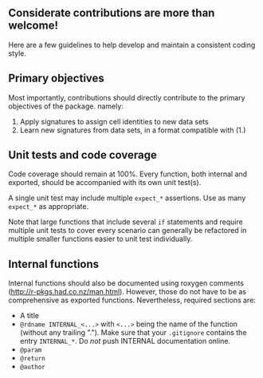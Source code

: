 
## Considerate contributions are more than welcome!

Here are a few guidelines to help develop and maintain a consistent coding style.

## Primary objectives

Most importantly, contributions should directly contribute to the primary objectives of the package. namely:

1. Apply signatures to assign cell identities to new data sets
2. Learn new signatures from data sets, in a format compatible with (1.)

## Unit tests and code coverage

Code coverage should remain at 100%.
Every function, both internal and exported, should be accompanied with its own unit test(s).

A single unit test may include multiple `expect_*` assertions. Use as many `expect_*` as appropriate.

Note that large functions that include several `if` statements and require multiple unit tests to cover every scenario can generally be refactored in multiple smaller functions easier to unit test individually.



## Internal functions

Internal functions should also be documented using roxygen comments (http://r-pkgs.had.co.nz/man.html).
However, those do not have to be as comprehensive as exported functions.
Nevertheless, required sections are:

- A title
- `@rdname INTERNAL_<...>` with `<...>` being the name of the function (without any trailing ".").
    Make sure that your `.gitignore` contains the entry `INTERNAL_*`. Do _not_ push INTERNAL documentation online.
- `@param`
- `@return`
- `@author`
